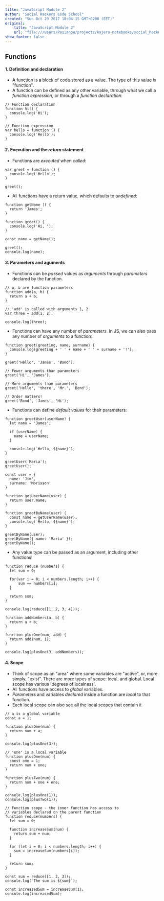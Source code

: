 ```yaml
---
title: "JavaScript Module 2"
author: "Social Hackers Code School"
created: "Sun Oct 29 2017 18:04:15 GMT+0200 (EET)"
original:
    title: "JavaScript Module 2"
    url: "file:///Users/Pouianou/projects/kajero-notebooks/social_hackers/js_week_2/functions.html"
show_footer: false
---
```


## Functions

#### 1. Definition and declaration
- A function is a block of code stored as a value. The type of this value is "function".
- A function can be defined as any other variable, through what we call a _function expression_, or through a _function declaration_:

```javascript; runnable
// Function declaration
function hi() {
  console.log('Hi');
}

// Function expression
var hello = function () {
  console.log('Hello');
}
```

#### 2. Execution and the _return_ statement
- Functions are _executed_ when _called_:

```javascript; runnable
var greet = function () {
  console.log('Hello');
}

greet();
```

- All functions have a return value, which defaults to _undefined_:

```javascript; runnable
function getName () {
  return 'James';
}

function greet() {
  console.log('Hi, ');
}

const name = getName();

greet();
console.log(name);
```

#### 3. Parameters and aguments
- Functions can be _passed_ values as _arguments_ through _parameters_ declared by the function.

```javascript; runnable
// a, b are function parameters
function add(a, b) {
  return a + b;
}

// 'add' is called with arguments 1, 2
var three = add(1, 2);

console.log(three);
```

- Functions can have any number of _parameters_. In JS, we can also pass any number of _arguments_ to a function:

```javascript; runnable
function greet(greeting, name, surname) {
  console.log(greeting + ' ' + name + ' ' + surname + '!');
}

greet('Hello', 'James', 'Bond');

// Fewer arguments than parameters
greet('Hi', 'James');

// More arguments than parameters
greet('Hello', 'there', 'Mr.', 'Bond');

// Order matters!
greet('Bond', 'James', 'Hi');
```

- Functions can define _default values_ for their parameters:

```javascript; runnable
function greetUser(userName) {
  let name = 'James';

  if (userName) {
    name = userName;
  }

  console.log(`Hello, ${name}`);
}

greetUser('Maria');
greetUser();
```

```javascript; runnable
const user = {
  name: 'Jim',
  surname: 'Morisson'
}

function getUserName(user) {
  return user.name;
}

function greetByName(user) {
  const name = getUserName(user);
  console.log(`Hello, ${name}`);
}

greetByName(user);
greetByName({ name: 'Maria' });
greetByName();
```

- Any value type can be passed as an argument, including other functions!

```javascript; runnable
function reduce (numbers) {
  let sum = 0;

  for(var i = 0; i < numbers.length; i++) {
      sum += numbers[i];
  }

  return sum;
}

console.log(reduce([1, 2, 3, 4]));
```

```javascript; runnable
function addNumbers(a, b) {
  return a + b;
}

function plusOne(num, add) {
  return add(num, 1);
}

console.log(plusOne(3, addNumbers));
```

#### 4. Scope

- Think of scope as an "area" where some variables are "active", or, more simply, "exist". There are more types of scope: local, and global. Local scope has various 'degrees of localness'.
- All functions have access to _global_ variables.
- _Parameters_ and variables _declared_ inside a function are _local_ to that function.
- Each local scope can also see all the local scopes that contain it

```javascript; runnable
// a is a global variable
const a = 1;

function plusOne(num) {
  return num + a;
}

console.log(plusOne(3));
```

```javascript; runnable
// 'one' is a local variable
function plusOne(num) {
  const one = 1;
  return num + one;
}

function plusTwo(num) {
  return num + one + one;
}

console.log(plusOne(1));
console.log(plusTwo(1));
```

```javascript; runnable
// Function scope - the inner function has access to
// variables declared on the parent function
function reduce(numbers) {
  let sum = 0;

  function increaseSum(num) {
    return sum + num;
  }

  for (let i = 0; i < numbers.length; i++) {
    sum = increaseSum(numbers[i]);
  }

  return sum;
}

const sum = reduce([1, 2, 3]);
console.log(`The sum is ${sum}`);

const increasedSum = increaseSum(1);
console.log(increasedSum);
```
